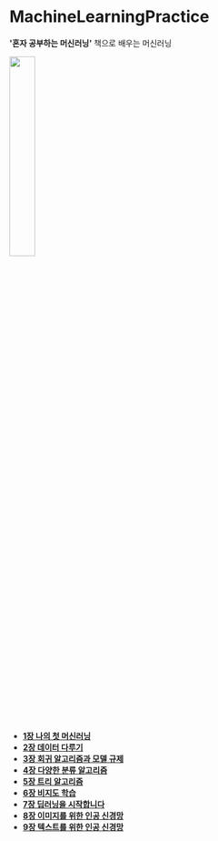 # MachineLearningPractice
__'혼자 공부하는 머신러닝'__ 책으로 배우는 머신러닝

<img src="https://user-images.githubusercontent.com/79067549/112012177-5264d200-8b6c-11eb-8101-2e7cedf64272.png" width="30%" heigth="30%" >  

* [__1장 나의 첫 머신러닝__](https://github.com/seuha516/practice-machine-learning/blob/main/1_BreamAndSmelt.ipynb)
* [__2장 데이터 다루기__](https://github.com/seuha516/practice-machine-learning/blob/main/2_BreamAndSmelt2.ipynb)
* [__3장 회귀 알고리즘과 모델 규제__](https://github.com/seuha516/practice-machine-learning/blob/main/3_Regression%26Regulation.ipynb)
* [__4장 다양한 분류 알고리즘__](https://github.com/seuha516/practice-machine-learning/blob/main/4_SortAlgorithm.ipynb)
* [__5장 트리 알고리즘__](https://github.com/seuha516/practice-machine-learning/blob/main/5_TreeAlgorithm.ipynb)
* [__6장 비지도 학습__](https://github.com/seuha516/practice-machine-learning/blob/main/6_UnsupervisedLearning.ipynb)
* [__7장 딥러닝을 시작합니다__](https://github.com/seuha516/practice-machine-learning/blob/main/7_DeeplearningStart.ipynb)
* [__8장 이미지를 위한 인공 신경망__](https://github.com/seuha516/practice-machine-learning/blob/main/8_ANNforImage.ipynb)
* [__9장 텍스트를 위한 인공 신경망__](https://github.com/seuha516/practice-machine-learning/blob/main/9_ANNforText.ipynb)
